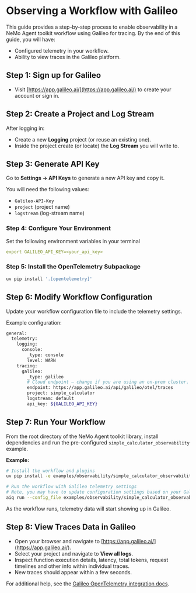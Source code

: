 <!--
SPDX-FileCopyrightText: Copyright (c) 2025, NVIDIA CORPORATION & AFFILIATES. All rights reserved.
SPDX-License-Identifier: Apache-2.0

Licensed under the Apache License, Version 2.0 (the "License");
you may not use this file except in compliance with the License.
You may obtain a copy of the License at

http://www.apache.org/licenses/LICENSE-2.0

Unless required by applicable law or agreed to in writing, software
distributed under the License is distributed on an "AS IS" BASIS,
WITHOUT WARRANTIES OR CONDITIONS OF ANY KIND, either express or implied.
See the License for the specific language governing permissions and
limitations under the License.
-->

# Observing a Workflow with Galileo

This guide provides a step-by-step process to enable observability in a NeMo Agent toolkit workflow using Galileo for tracing. By the end of this guide, you will have:

- Configured telemetry in your workflow.
- Ability to view traces in the Galileo platform.

## Step 1: Sign up for Galileo

- Visit [https://app.galileo.ai/](https://app.galileo.ai/) to create your account or sign in.

## Step 2: Create a Project and Log Stream

After logging in:

- Create a new **Logging** project (or reuse an existing one).
- Inside the project create (or locate) the **Log Stream** you will write to.

## Step 3: Generate API Key

Go to **Settings → API Keys** to generate a new API key and copy it.

You will need the following values:

- `Galileo-API-Key`
- `project` (project name)
- `logstream` (log-stream name)


### Step 4: Configure Your Environment
Set the following environment variables in your terminal
```yaml
export GALILEO_API_KEY=<your_api_key>
```

### Step 5: Install the OpenTelemetry Subpackage

```bash
uv pip install '.[opentelemetry]'
```

## Step 6: Modify Workflow Configuration

Update your workflow configuration file to include the telemetry settings.

Example configuration:

```bash
general:
  telemetry:
    logging:
      console:
        _type: console
        level: WARN
    tracing:
      galileo:
        _type: galileo
        # Cloud endpoint – change if you are using an on-prem cluster.
        endpoint: https://app.galileo.ai/api/galileo/otel/traces
        project: simple_calculator
        logstream: default
        api_key: ${GALILEO_API_KEY}
```

## Step 7: Run Your Workflow

From the root directory of the NeMo Agent toolkit library, install dependencies and run the pre-configured `simple_calculator_observability` example.

**Example:**

```bash
# Install the workflow and plugins
uv pip install -e examples/observability/simple_calculator_observability/

# Run the workflow with Galileo telemetry settings
# Note, you may have to update configuration settings based on your Galileo account
aiq run --config_file examples/observability/simple_calculator_observability/configs/config-galileo.yml --input "What is 1*2?"
```

As the workflow runs, telemetry data will start showing up in Galileo.

## Step 8: View Traces Data in Galileo

- Open your browser and navigate to [https://app.galileo.ai/](https://app.galileo.ai/).
- Select your project and navigate to **View all logs**.
- Inspect function execution details, latency, total tokens, request timelines and other info within individual traces.
- New traces should appear within a few seconds.



For additional help, see the [Galileo OpenTelemetry integration docs](https://v2docs.galileo.ai/integrations/otel).

